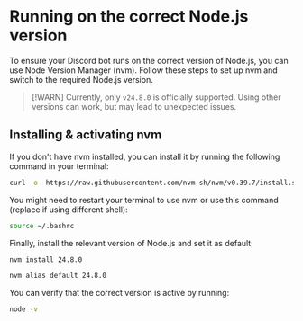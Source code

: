 # Running on the correct Node.js version

To ensure your Discord bot runs on the correct version of Node.js, you can use Node Version Manager (nvm). Follow these steps to set up nvm and switch to the required Node.js version.

> [!WARN]
> Currently, only `v24.8.0` is officially supported. Using other versions can work, but may lead to unexpected issues.

## Installing & activating nvm

If you don't have nvm installed, you can install it by running the following command in your terminal:

```bash
curl -o- https://raw.githubusercontent.com/nvm-sh/nvm/v0.39.7/install.sh | bash
```

You might need to restart your terminal to use nvm or use this command (replace if using different shell):

```bash
source ~/.bashrc
```

Finally, install the relevant version of Node.js and set it as default:

```bash
nvm install 24.8.0
```

```bash
nvm alias default 24.8.0
```

You can verify that the correct version is active by running:

```bash
node -v
```
